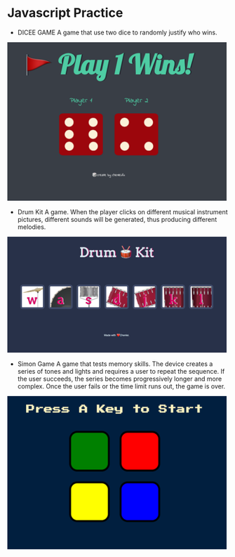 # Javascript Practice
* DICEE GAME
  A game that use two dice to randomly justify who wins.

<img src="image/dicee.png" alt="drawing" width="500" hight="500"/>

* Drum Kit
  A game.
  When the player clicks on different musical instrument pictures, different sounds will be generated, thus producing different melodies.


<img src="image/drum.png" alt="drawing" width="500" hight="500"/> 

* Simon Game 
  A game that tests memory skills. The device creates a series of tones and lights and requires a user to repeat the sequence. If the user succeeds, the series becomes progressively longer and more complex. Once the user fails or the time limit runs out, the game is over. 


<img src="image/simon.png" alt="drawing" width="500" hight="500"/> 